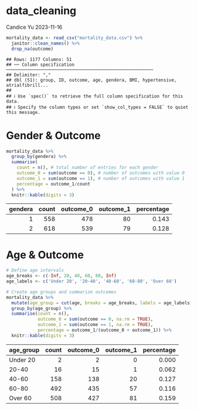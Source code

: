 data_cleaning
================
Candice Yu
2023-11-16

``` r
mortality_data <- read_csv("mortality_data.csv") %>%
  janitor::clean_names() %>%
  drop_na(outcome) 
```

    ## Rows: 1177 Columns: 51
    ## ── Column specification ────────────────────────────────────────────────────────
    ## Delimiter: ","
    ## dbl (51): group, ID, outcome, age, gendera, BMI, hypertensive, atrialfibrill...
    ## 
    ## ℹ Use `spec()` to retrieve the full column specification for this data.
    ## ℹ Specify the column types or set `show_col_types = FALSE` to quiet this message.

# Gender & Outcome

``` r
mortality_data %>%
  group_by(gendera) %>%
  summarise(
    count = n(), # total number of entries for each gender
    outcome_0 = sum(outcome == 0), # number of outcomes with value 0
    outcome_1 = sum(outcome == 1), # number of outcomes with value 1
    percentage = outcome_1/count
  ) %>%
  knitr::kable(digits = 3)  
```

| gendera | count | outcome_0 | outcome_1 | percentage |
|--------:|------:|----------:|----------:|-----------:|
|       1 |   558 |       478 |        80 |      0.143 |
|       2 |   618 |       539 |        79 |      0.128 |

# Age & Outcome

``` r
# Define age intervals
age_breaks <- c(-Inf, 20, 40, 60, 80, Inf)
age_labels <- c('Under 20', '20-40', '40-60', '60-80', 'Over 60')

# Create age groups and summarize outcomes
mortality_data %>%
  mutate(age_group = cut(age, breaks = age_breaks, labels = age_labels, right = FALSE)) %>%
  group_by(age_group) %>%
  summarise(count = n(),
            outcome_0 = sum(outcome == 0, na.rm = TRUE),
            outcome_1 = sum(outcome == 1, na.rm = TRUE),
            percentage = outcome_1/(outcome_0 + outcome_1)) %>%
  knitr::kable(digits = 3)  
```

| age_group | count | outcome_0 | outcome_1 | percentage |
|:----------|------:|----------:|----------:|-----------:|
| Under 20  |     2 |         2 |         0 |      0.000 |
| 20-40     |    16 |        15 |         1 |      0.062 |
| 40-60     |   158 |       138 |        20 |      0.127 |
| 60-80     |   492 |       435 |        57 |      0.116 |
| Over 60   |   508 |       427 |        81 |      0.159 |
